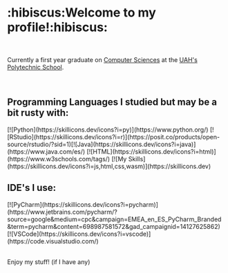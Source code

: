 <h1>:hibiscus:Welcome to my profile!:hibiscus:</h1>
<br>
<p>Currently a first year graduate on <a href="https://www.uah.es/es/estudios/Grado-en-Ingenieria-Informatica/", style="color:"green;">Computer Sciences</a> at the <a href="https://escuelapolitecnica.uah.es/es/">UAH's Polytechnic School</a>.</p>
<br>
<h2>Programming Languages I studied but may be a bit rusty with:</h2>
[![Python](https://skillicons.dev/icons?i=py)](https://www.python.org/) [![RStudio](https://skillicons.dev/icons?i=r)](https://posit.co/products/open-source/rstudio/?sid=1)[![Java](https://skillicons.dev/icons?i=java)](https://www.java.com/es/) [![HTML](https://skillicons.dev/icons?i=html)](https://www.w3schools.com/tags/)
[![My Skills](https://skillicons.dev/icons?i=js,html,css,wasm)](https://skillicons.dev)
<br>
<h2>IDE's I use:</h2>
[![PyCharm](https://skillicons.dev/icons?i=pycharm)](https://www.jetbrains.com/pycharm/?source=google&medium=cpc&campaign=EMEA_en_ES_PyCharm_Branded&term=pycharm&content=698987581572&gad_campaignid=14127625862) [![VSCode](https://skillicons.dev/icons?i=vscode)](https://code.visualstudio.com/)
<br>
<br>
<p>Enjoy my stuff! (if I have any)</p>
<script type='text/javascript' src='https://storage.ko-fi.com/cdn/widget/Widget_2.js'></script><script type='text/javascript'>kofiwidget2.init('Support me on Ko-fi', '#72a4f2', 'V7V61K9I9A');kofiwidget2.draw();</script> 


